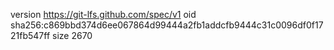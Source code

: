 version https://git-lfs.github.com/spec/v1
oid sha256:c869bbd374d6ee067864d99444a2fb1addcfb9444c31c0096df0f1721fb547ff
size 2670
